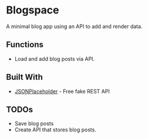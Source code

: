 # Blogspace

A minimal blog app using an API to add and render data.

## Functions

* Load and add blog posts via API.

## Built With

* [JSONPlaceholder](https://jsonplaceholder.typicode.com/) - Free fake REST API


## TODOs

* Save blog posts
* Create API that stores blog posts.

